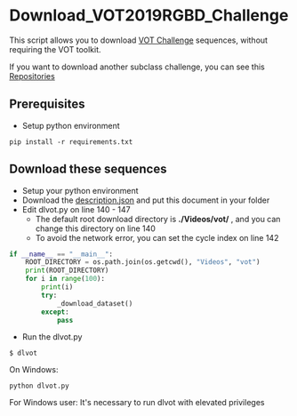 # Download_VOT2019RGBD_Challenge

This script allows you to download [VOT Challenge](http://votchallenge.net/)
sequences, without requiring the VOT toolkit.

If you want to download another subclass challenge, you can see this [Repositories](<https://github.com/brobeson/dlvot>)

## Prerequisites 

- Setup python environment

```
pip install -r requirements.txt
```

## Download these sequences

- Setup your python environment
- Download the [description.json](http://data.votchallenge.net/vot2018/main/description.json) and put this document in your folder
- Edit dlvot.py on line 140 - 147
  - The default root download directory is **./Videos/vot/** , and you can change this directory on line 140
  - To avoid the network error, you can set the cycle index on line 142

```python
if __name__ == "__main__":
    ROOT_DIRECTORY = os.path.join(os.getcwd(), "Videos", "vot")
    print(ROOT_DIRECTORY)
    for i in range(100):
        print(i)
        try:
            _download_dataset()
        except:
            pass
```

- Run the dlvot.py

```
$ dlvot
```

On Windows:

```
python dlvot.py
```

For Windows user: It's necessary to run dlvot with elevated privileges
